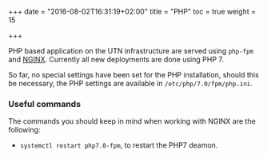 +++
date = "2016-08-02T16:31:19+02:00"
title = "PHP"
toc = true
weight = 15

+++

PHP based application on the UTN infrastructure are served using `php-fpm` and
[NGINX](/4server_software/nginx). Currently all new deployments are done using
PHP 7.

So far, no special settings have been set for the PHP installation, should this
be necessary, the PHP settings are available in `/etc/php/7.0/fpm/php.ini`.

### Useful commands
The commands you should keep in mind when working with NGINX are the following:

- `systemctl restart php7.0-fpm`, to restart the PHP7 deamon.

